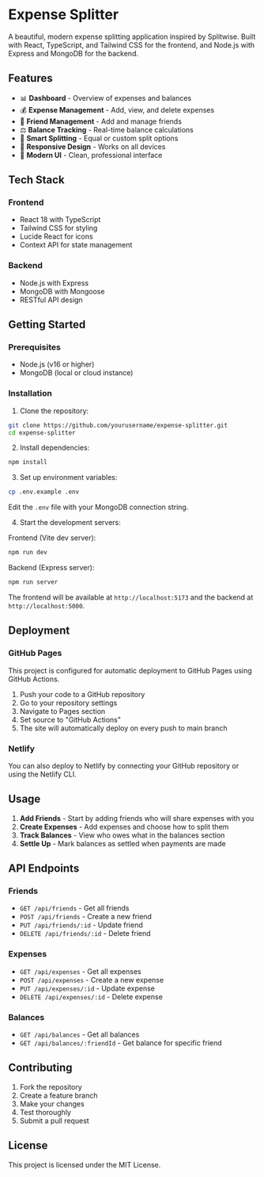 # Expense Splitter

A beautiful, modern expense splitting application inspired by Splitwise. Built with React, TypeScript, and Tailwind CSS for the frontend, and Node.js with Express and MongoDB for the backend.

## Features

- 📊 **Dashboard** - Overview of expenses and balances
- 💰 **Expense Management** - Add, view, and delete expenses
- 👥 **Friend Management** - Add and manage friends
- ⚖️ **Balance Tracking** - Real-time balance calculations
- 🎯 **Smart Splitting** - Equal or custom split options
- 📱 **Responsive Design** - Works on all devices
- 🎨 **Modern UI** - Clean, professional interface

## Tech Stack

### Frontend
- React 18 with TypeScript
- Tailwind CSS for styling
- Lucide React for icons
- Context API for state management

### Backend
- Node.js with Express
- MongoDB with Mongoose
- RESTful API design

## Getting Started

### Prerequisites
- Node.js (v16 or higher)
- MongoDB (local or cloud instance)

### Installation

1. Clone the repository:
```bash
git clone https://github.com/yourusername/expense-splitter.git
cd expense-splitter
```

2. Install dependencies:
```bash
npm install
```

3. Set up environment variables:
```bash
cp .env.example .env
```
Edit the `.env` file with your MongoDB connection string.

4. Start the development servers:

Frontend (Vite dev server):
```bash
npm run dev
```

Backend (Express server):
```bash
npm run server
```

The frontend will be available at `http://localhost:5173` and the backend at `http://localhost:5000`.

## Deployment

### GitHub Pages
This project is configured for automatic deployment to GitHub Pages using GitHub Actions.

1. Push your code to a GitHub repository
2. Go to your repository settings
3. Navigate to Pages section
4. Set source to "GitHub Actions"
5. The site will automatically deploy on every push to main branch

### Netlify
You can also deploy to Netlify by connecting your GitHub repository or using the Netlify CLI.

## Usage

1. **Add Friends** - Start by adding friends who will share expenses with you
2. **Create Expenses** - Add expenses and choose how to split them
3. **Track Balances** - View who owes what in the balances section
4. **Settle Up** - Mark balances as settled when payments are made

## API Endpoints

### Friends
- `GET /api/friends` - Get all friends
- `POST /api/friends` - Create a new friend
- `PUT /api/friends/:id` - Update friend
- `DELETE /api/friends/:id` - Delete friend

### Expenses
- `GET /api/expenses` - Get all expenses
- `POST /api/expenses` - Create a new expense
- `PUT /api/expenses/:id` - Update expense
- `DELETE /api/expenses/:id` - Delete expense

### Balances
- `GET /api/balances` - Get all balances
- `GET /api/balances/:friendId` - Get balance for specific friend

## Contributing

1. Fork the repository
2. Create a feature branch
3. Make your changes
4. Test thoroughly
5. Submit a pull request

## License

This project is licensed under the MIT License.